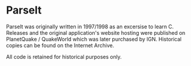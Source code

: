 # ParseIt
ParseIt was originally written in 1997/1998 as an excersise to learn C. Releases and the original application's website hosting were published on PlanetQuake / QuakeWorld which was later purchased by IGN. Historical copies can be found on the Internet Archive.

All code is retained for historical purposes only.